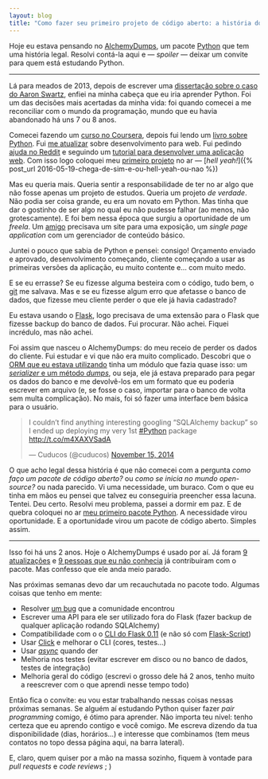 ```yaml
---
layout: blog
title: "Como fazer seu primeiro projeto de código aberto: a história do AlchemyDumps"
---
```


Hoje eu estava pensando no [AlchemyDumps](https://github.com/cuducos/alchemydumps), um pacote [Python](https://python.org) que tem uma história legal. Resolvi contá-la aqui e — _spoiler_ — deixar um convite para quem está estudando Python.

* * *

Lá para meados de 2013, depois de escrever uma [dissertação sobre o caso do Aaron Swartz](http://cuducos.me/hacktivism/), enfiei na minha cabeça que eu iria aprender Python. Foi um das decisões mais acertadas da minha vida: foi quando comecei a me reconciliar com o mundo da programação, mundo que eu havia abandonado há uns 7 ou 8 anos.

Comecei fazendo um [curso no Coursera](https://www.coursera.org/course/interactivepython), depois fui lendo um [livro sobre Python](http://www.greenteapress.com/thinkpython/thinkpython.html). Fui [me atualizar](https://redd.it/1uec51) sobre desenvolvimento para web. Fui pedindo [ajuda no Reddit](https://redd.it/1rnfle) e seguindo um [tutorial para desenvolver uma aplicação web](http://blog.miguelgrinberg.com/post/the-flask-mega-tutorial-part-i-hello-world). Com isso logo coloquei meu [primeiro projeto](http://whiskyton.herokuapp.com) no ar — [_hell yeah!_]({% post_url 2016-05-19-chega-de-sim-e-ou-hell-yeah-ou-nao %})

Mas eu queria mais. Queria sentir a responsabilidade de ter no ar algo que não fosse apenas um projeto de estudos. Queria um projeto _de verdade_. Não podia ser coisa grande, eu era um novato em Python. Mas tinha que dar o gostinho de ser algo no qual eu não pudesse falhar (ao menos, não grotescamente). E foi bem nessa época que surgiu a oportunidade de um _freela_. Um [amigo](http://miguelzin.com) precisava um site para uma exposição, um _single page application_ com um gerenciador de conteúdo básico.

Juntei o pouco que sabia de Python e pensei: consigo! Orçamento enviado e aprovado, desenvolvimento começando, cliente começando a usar as primeiras versões da aplicação, eu muito contente e… com muito medo.

E se eu errasse? Se eu fizesse alguma besteira com o código, tudo bem, o [git](https://git-scm.com) me salvava. Mas e se eu fizesse algum erro que afetasse o banco de dados, que fizesse meu cliente perder o que ele já havia cadastrado?

Eu estava usando o [Flask](http://flask.pocoo.org), logo precisava de uma extensão para o Flask que fizesse backup do banco de dados. Fui procurar. Não achei. Fiquei incrédulo, mas não achei.

Foi assim que nasceu o AlchemyDumps: do meu receio de perder os dados do cliente. Fui estudar e vi que não era muito complicado. Descobri que o [ORM que eu estava utilizando](http://sqlalchemy.org/) tinha um módulo que fazia quase isso: um [_serializer_ e um método _dumps_](http://docs.sqlalchemy.org/en/rel_1_0/core/serializer.html?highlight=dumps#sqlalchemy.ext.serializer.dumps), ou seja, ele já estava preparado para pegar os dados do banco e me devolvê-los em um formato que eu poderia escrever em arquivo (e, se fosse o caso, importar para o banco de volta sem multa complicação). No mais, foi só fazer uma interface bem básica para o usuário.

<blockquote class="twitter-tweet" data-lang="en"><p lang="en" dir="ltr">I couldn’t find anything interesting googling “SQLAlchemy backup” so I ended up deploying my very 1st <a href="https://twitter.com/hashtag/Python?src=hash">#Python</a> package <a href="http://t.co/m4XAXVSadA">http://t.co/m4XAXVSadA</a></p>&mdash; Cuducos (@cuducos) <a href="https://twitter.com/cuducos/status/533770276732174336">November 15, 2014</a></blockquote> <script async src="//platform.twitter.com/widgets.js" charset="utf-8"></script>

O que acho legal dessa história é que não comecei com a pergunta _como faço um pacote de código aberto?_ ou _como se inicia no mundo open-source?_ ou nada parecido. Vi uma necessidade, um buraco. Com o que eu tinha em mãos eu pensei que talvez eu conseguiria preencher essa lacuna. Tentei. Deu certo. Resolvi meu problema, passei a dormir em paz. E de quebra coloquei no ar [meu primeiro pacote Python](https://pypi.python.org/pypi/Flask-AlchemyDumps). A necessidade virou oportunidade. E a oportunidade virou um pacote de código aberto. Simples assim.

* * *

Isso foi há uns 2 anos. Hoje o AlchemyDumps é usado por aí. Já foram [9 atualizações](https://github.com/cuducos/alchemydumps#changelog) e [9 pessoas que eu não conhecia](https://github.com/cuducos/alchemydumps#contributors) já contribuíram com o pacote. Mas confesso que ele anda meio parado.

Nas próximas semanas devo dar um recauchutada no pacote todo. Algumas coisas que tenho em mente:

* Resolver [um bug](https://github.com/cuducos/alchemydumps/issues/13) que a comunidade encontrou
* Escrever uma API para ele ser utilizado fora do Flask (fazer backup de qualquer aplicação rodando SQLAlchemy)
* Compatibilidade com o o [CLI do Flask 0.11](http://flask.pocoo.org/docs/0.11/cli/) (e não só com [Flask-Script](http://flask-script.readthedocs.io))
* Usar [Click](http://click.pocoo.org/5/) e melhorar o CLI (cores, testes…)
* Usar [_async_](https://docs.python.org/3/library/asyncio.html) quando der
* Melhoria nos testes (evitar escrever em disco ou no banco de dados, testes de integração)
* Melhoria geral do código (escrevi o grosso dele há 2 anos, tenho muito a reescrever com o que aprendi nesse tempo todo)

Então fica o convite: eu vou estar trabalhando nessas coisas nessas próximas semanas. Se alguém aí estudando Python quiser fazer _pair programming_ comigo, é ótimo para aprender. Não importa teu nível: tenho certeza que eu aprendo contigo e você comigo. Me escreva dizendo da tua disponibilidade (dias, horários…) e interesse que combinamos (tem meus contatos no topo dessa página aqui, na barra lateral).

E, claro, quem quiser por a mão na massa sozinho, fiquem à vontade para _pull requests_ e _code reviews_ ; )